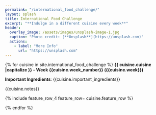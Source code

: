```yaml
---
permalink: "/international_food_challenge/"
layout: splash
title: International Food Challenge
excerpt: "**Indulge in a different cuisine every week**"
header:
  overlay_image: /assets/images/unsplash-image-1.jpg
  caption: "Photo credit: [**Unsplash**](https://unsplash.com)"
  actions:
    - label: "More Info"
      url: "https://unsplash.com"
---
```




{% for cuisine in site.international_food_challenge %}
  <b>{{ cuisine.cuisine |capitalize }} - Week {{cuisine.week_number}} ({{cuisine.week}}) </b>

  **Important Ingredients**: {{cuisine.important_ingredients}}

  {{cuisine.notes}}

 {% include feature_row_4 feature_row= cuisine.feature_row %}

{% endfor %}

